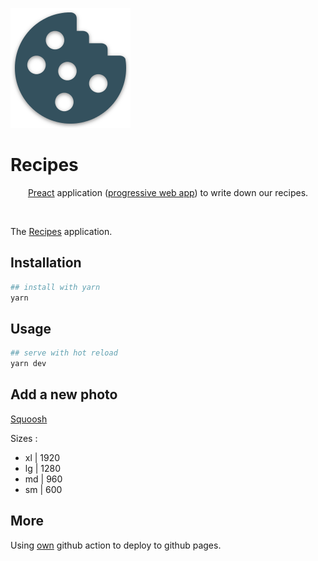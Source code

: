 [![Material-UI logo](./src/assets/icons/android-chrome-192x192.png)](https://guillaumejparis.github.io/recipes)

# Recipes

<div align="center"><a href="https://preactjs.com/">Preact</a> application (<a href="https://developers.google.com/web/progressive-web-apps">progressive web app</a>) to write down our recipes.

<img src="https://github.com/guillaumejparis/recipes/workflows/Recipes%20CI/badge.svg" alt=""></div>

The [Recipes](https://guillaumejparis.github.io/recipes/) application.

## Installation

```bash
## install with yarn
yarn
```

## Usage

```bash
## serve with hot reload
yarn dev
```

## Add a new photo

[Squoosh](https://squoosh.app/)

Sizes :

- xl | 1920
- lg | 1280
- md | 960
- sm | 600

## More

Using [own](https://github.com/guillaumejparis/gh-actions-deploy-gh-pages) github action to deploy to github pages.
